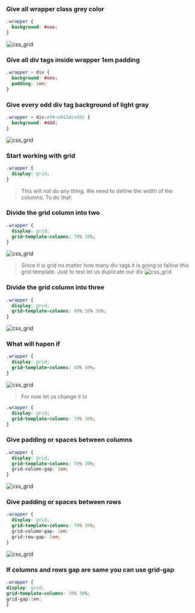 ### Give all wrapper class grey color

```css
.wrapper {
  background: #eee;
}
```

![css_grid](./DOC/css_grid_1.png)

### Give all div tags inside wrapper 1em padding

```css
.wrapper > div {
  background: #eee;
  padding: 1em;
}
```

### Give every odd div tag background of light gray

```css
.wrapper > div:nth-child(odd) {
  background: #ddd;
}
```

![css_grid](./DOC/css_grid_2.png)

### Start working with grid

```css
.wrapper {
  display: grid;
}
```

> This will not do any thing. We need to define the width of the columns. To do that:

### Divide the grid column into two

```css
.wrapper {
  display: grid;
  grid-template-columns: 70% 30%;
}
```

![css_grid](./DOC/css_grid_3.png)

> Since it is grid no matter how many div tags it is going to fallow this grid template. Just to test let us duplicate our div
> ![css_grid](./DOC/css_grid_4.png)

### Divide the grid column into three

```css
.wrapper {
  display: grid;
  grid-template-columns: 40% 30% 30%;
}
```

![css_grid](./DOC/css_grid_5.png)

### What will hapen if

```css
.wrapper {
  display: grid;
  grid-template-columns: 40% 30%;
}
```

![css_grid](./DOC/css_grid_6.png)

> For now let us change it to

```css
.wrapper {
  display: grid;
  grid-template-columns: 70% 30%;
}
```

### Give padding or spaces between columns

```css
.wrapper {
  display: grid;
  grid-template-columns: 70% 30%;
  grid-column-gap: 1em;
}
```

![css_grid](./DOC/css_grid_7.png)

### Give padding or spaces between rows

```css
.wrapper {
  display: grid;
  grid-template-columns: 70% 30%;
  grid-column-gap: 1em;
  grid-row-gap: 1em;
}
```
![css_grid](./DOC/css_grid_7.png)
### If columns and rows gap are same you can use grid-gap
```css
.wrapper {
display: grid;
grid-template-columns: 70% 30%;
grid-gap:1em;
}
```